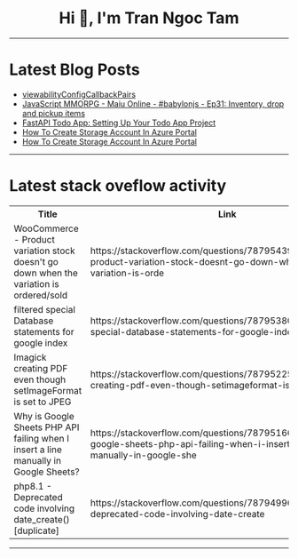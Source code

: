 <h1 align="center">Hi 👋, I'm Tran Ngoc Tam</h1>

---

# Latest Blog Posts 
<!-- BLOG-POST-LIST:START -->
- [viewabilityConfigCallbackPairs](https://dev.to/hatta_food_6b1eee94b41c7e/viewabilityconfigcallbackpairs-1e3i)
- [JavaScript MMORPG - Maiu Online - #babylonjs - Ep31: Inventory, drop and pickup items](https://dev.to/maiu/javascript-mmorpg-maiu-online-babylonjs-ep31-inventory-drop-and-pickup-items-3cb9)
- [FastAPI Todo App: Setting Up Your Todo App Project](https://dev.to/jamesbmour/fastapi-todo-app-setting-up-your-todo-app-project-5dee)
- [How To Create Storage Account In Azure Portal](https://dev.to/romanus_onyekwere/how-to-create-storage-account-in-azure-portal-48im)
- [How To Create Storage Account In Azure Portal](https://dev.to/romanus_onyekwere/how-to-create-storage-account-in-azure-portal-2hp9)
<!-- BLOG-POST-LIST:END -->

---

# Latest stack oveflow activity
<table>
  <tr><th>Title</th><th>Link</th></tr>
  <!-- STACKOVERFLOW:START --><tr><td>WooCommerce - Product variation stock doesn&#39;t go down when the variation is ordered/sold</td><td>https://stackoverflow.com/questions/78795439/woocommerce-product-variation-stock-doesnt-go-down-when-the-variation-is-orde</td></tr><tr><td>filtered special Database statements for google index</td><td>https://stackoverflow.com/questions/78795380/filtered-special-database-statements-for-google-index</td></tr><tr><td>Imagick creating PDF even though setImageFormat is set to JPEG</td><td>https://stackoverflow.com/questions/78795225/imagick-creating-pdf-even-though-setimageformat-is-set-to-jpeg</td></tr><tr><td>Why is Google Sheets PHP API failing when I insert a line manually in Google Sheets?</td><td>https://stackoverflow.com/questions/78795166/why-is-google-sheets-php-api-failing-when-i-insert-a-line-manually-in-google-she</td></tr><tr><td>php8.1 - Deprecated code involving date_create&lpar;&rpar; [duplicate]</td><td>https://stackoverflow.com/questions/78794996/php8-1-deprecated-code-involving-date-create</td></tr><!-- STACKOVERFLOW:END -->
</table>

---


